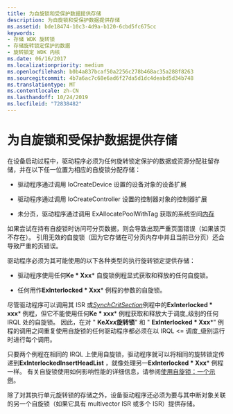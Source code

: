 ```yaml
---
title: 为自旋锁和受保护数据提供存储
description: 为自旋锁和受保护数据提供存储
ms.assetid: bde18474-10c3-4d9a-b120-6cbd5fc675cc
keywords:
- 存储 WDK 旋转锁
- 存储旋转锁定保护的数据
- 旋转锁定 WDK 内核
ms.date: 06/16/2017
ms.localizationpriority: medium
ms.openlocfilehash: b0b4a837bcaf50a2256c278b468ac35a288f8263
ms.sourcegitcommit: 4b7a6ac7c68e6ad6f27da5d1dc4deabd5d34b748
ms.translationtype: MT
ms.contentlocale: zh-CN
ms.lasthandoff: 10/24/2019
ms.locfileid: "72838482"
---
```

# <a name="providing-storage-for-spin-locks-and-protected-data"></a>为自旋锁和受保护数据提供存储





在设备启动过程中，驱动程序必须为任何旋转锁定保护的数据或资源分配驻留存储，并在以下任一位置为相应的自旋锁分配存储：

-   驱动程序通过调用 IoCreateDevice 设置的设备对象的设备扩展[](https://docs.microsoft.com/windows-hardware/drivers/ddi/wdm/nf-wdm-iocreatedevice)

-   驱动程序通过调用 IoCreateController 设置的控制器对象的控制器扩展[](https://docs.microsoft.com/windows-hardware/drivers/ddi/ntddk/nf-ntddk-iocreatecontroller)

-   未分页，驱动程序通过调用 ExAllocatePoolWithTag 获取的系统空间[内存](https://docs.microsoft.com/windows-hardware/drivers/ddi/wdm/nf-wdm-exallocatepoolwithtag)

如果尝试在持有自旋锁时访问可分页数据，则会导致出现严重页面错误（如果该页不存在）。 引用无效的自旋锁（因为它存储在可分页内存中并且当前已分页）还会导致严重的页错误。

驱动程序必须为其可能使用的以下各种类型的执行旋转锁定提供存储：

- 驱动程序使用任何**Ke * Xxx*** 自旋锁例程显式获取和释放的任何自旋锁。

- 任何用作**ExInterlocked * Xxx*** 例程的参数的自旋锁。

尽管驱动程序可以调用其 ISR 或[*SynchCritSection*](https://docs.microsoft.com/windows-hardware/drivers/ddi/wdm/nc-wdm-ksynchronize_routine)例程中的**ExInterlocked * xxx*** 例程，但它不能使用任何**Ke * xxx*** 例程获取和释放大于调度\_级别的任何 IRQL 处的自旋锁。 因此，在对 " **Ke*Xxx*旋转锁**" 和 " **ExInterlocked * Xxx***" 例程的调用之间重复使用自旋锁的任何驱动程序都必须在以 IRQL &lt;= 调度\_级别运行时进行每个调用。

只要两个例程在相同的 IRQL 上使用自旋锁，驱动程序就可以将相同的旋转锁定传递到**ExInterlockedInsertHeadList** ，就像处理另一**ExInterlocked * Xxx*** 例程一样。 有关自旋锁使用如何影响性能的详细信息，请参阅[使用自旋锁：一个示例](using-spin-locks--an-example.md)。

除了对其执行单元旋转锁的存储之外，设备驱动程序还必须为要与其中断对象关联的另一个自旋锁（如果它具有 multivector ISR 或多个 ISR）提供存储。

 

 




